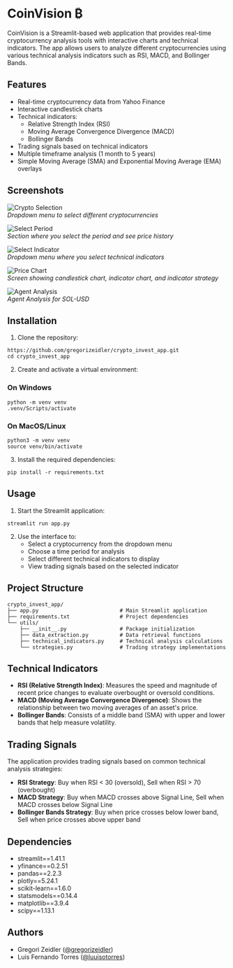 # CoinVision ₿

CoinVision is a Streamlit-based web application that provides real-time cryptocurrency analysis tools with interactive charts and technical indicators. The app allows users to analyze different cryptocurrencies using various technical analysis indicators such as RSI, MACD, and Bollinger Bands.

## Features

- Real-time cryptocurrency data from Yahoo Finance
- Interactive candlestick charts
- Technical indicators:
  - Relative Strength Index (RSI)
  - Moving Average Convergence Divergence (MACD)
  - Bollinger Bands
- Trading signals based on technical indicators
- Multiple timeframe analysis (1 month to 5 years)
- Simple Moving Average (SMA) and Exponential Moving Average (EMA) overlays

## Screenshots
![Crypto Selection](images/select_crypto.png)<br>
*Dropdown menu to select different cryptocurrencies*

![Select Period](images/select_period.png)<br>
*Section where you select the period and see price history*

![Select Indicator](images/select_indicator.png)<br>
*Dropdown menu where you select technical indicators*

![Price Chart](images/price_chart.png)<br>
*Screen showing candlestick chart, indicator chart, and indicator strategy*

![Agent Analysis](images/agent_analysis.png)<br>
*Agent Analysis for SOL-USD*

## Installation

1. Clone the repository:

```
https://github.com/gregorizeidler/crypto_invest_app.git
cd crypto_invest_app
```

2. Create and activate a virtual environment:

### On Windows 
```
python -m venv venv
.venv/Scripts/activate
```

### On MacOS/Linux
```
python3 -m venv venv
source venv/bin/activate
```

3. Install the required dependencies:
```
pip install -r requirements.txt
```

## Usage

1. Start the Streamlit application:
```
streamlit run app.py
```

2. Use the interface to:
   - Select a cryptocurrency from the dropdown menu
   - Choose a time period for analysis
   - Select different technical indicators to display
   - View trading signals based on the selected indicator

## Project Structure
```
crypto_invest_app/
├── app.py                          # Main Streamlit application
├── requirements.txt                # Project dependencies
└── utils/
    ├── __init__.py                 # Package initialization
    ├── data_extraction.py          # Data retrieval functions
    ├── technical_indicators.py     # Technical analysis calculations
    └── strategies.py               # Trading strategy implementations
```

## Technical Indicators

- **RSI (Relative Strength Index)**: Measures the speed and magnitude of recent price changes to evaluate overbought or oversold conditions.
- **MACD (Moving Average Convergence Divergence)**: Shows the relationship between two moving averages of an asset's price.
- **Bollinger Bands**: Consists of a middle band (SMA) with upper and lower bands that help measure volatility.

## Trading Signals

The application provides trading signals based on common technical analysis strategies:

- **RSI Strategy**: Buy when RSI < 30 (oversold), Sell when RSI > 70 (overbought)
- **MACD Strategy**: Buy when MACD crosses above Signal Line, Sell when MACD crosses below Signal Line
- **Bollinger Bands Strategy**: Buy when price crosses below lower band, Sell when price crosses above upper band

## Dependencies

- streamlit==1.41.1
- yfinance==0.2.51
- pandas==2.2.3
- plotly==5.24.1
- scikit-learn==1.6.0
- statsmodels==0.14.4
- matplotlib==3.9.4
- scipy==1.13.1

## Authors 
- Gregori Zeidler (<a href="https://github.com/gregorizeidler">@gregorizeidler</a>)
- Luis Fernando Torres (<a href="https://github.com/luuisotorres">@luuisotorres</a>)